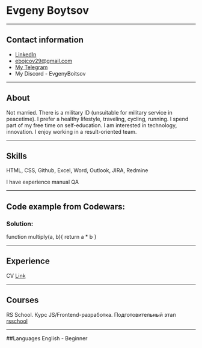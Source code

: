 # Evgeny Boytsov
***
## Contact information
* [LinkedIn](https://www.linkedin.com/in/evgeny-boitsov-172737213/)
* <ebojcov29@gmail.com> 
* [My Telegram](https://t.me/Evgeny0902) 
* My Discord - EvgenyBoitsov
***
## About
Not married. There is a military ID (unsuitable for military service in peacetime). I prefer a healthy lifestyle, traveling, cycling, running. I spend part of my free time on self-education. I am interested in technology, innovation. I enjoy working in a result-oriented team.
***
## Skills
HTML, CSS, Github, Excel, Word, Outlook, JIRA, Redmine

I have experience manual QA
***
## Code example from Codewars:
### Solution:
function multiply(a, b){
  return a * b
}


***
## Experience
CV [Link](https://github.com/EvgenyBoytsov/rssscholl-cv)
***
## Courses
RS School. Курс JS/Frontend-разработка. Подготовительный этап [rsschool](https://github.com/rolling-scopes-school/tasks/tree/master/stage0) 
***
##Languages
English - Beginner